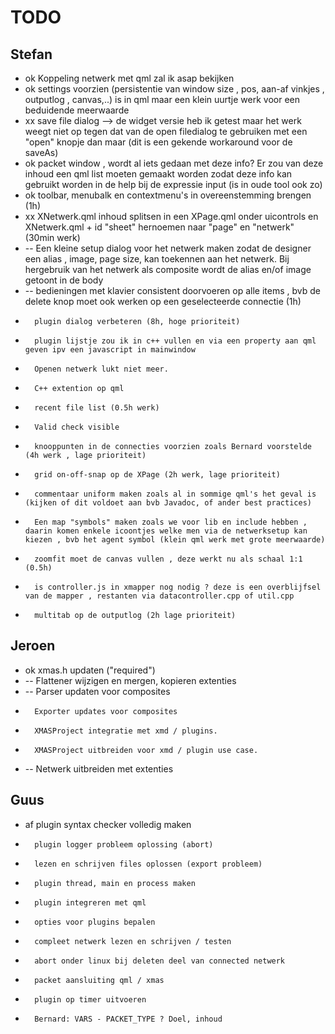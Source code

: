 # TODO

## Stefan

*   ok 	Koppeling netwerk met qml zal ik asap bekijken
*   ok 	settings voorzien (persistentie van window size , pos, aan-af vinkjes , outputlog , canvas,..) is in qml maar een klein uurtje werk voor een beduidende meerwaarde
*   xx 	save file dialog --> de widget versie heb ik getest maar het werk weegt niet op tegen dat van de open filedialog te gebruiken met een "open" knopje dan maar 
			(dit is een gekende workaround voor de saveAs)
*   ok 	packet window , wordt al iets gedaan met deze info? Er zou van deze inhoud een qml list moeten gemaakt worden zodat deze info kan gebruikt worden in de help bij de expressie input (is in oude tool ook zo)
*   ok 	toolbar, menubalk en contextmenu's in overeenstemming brengen (1h)
*   xx 	XNetwerk.qml inhoud splitsen in een XPage.qml onder uicontrols en XNetwerk.qml  + id "sheet" hernoemen naar "page" en "netwerk"  (30min werk)
*   -- 	Een kleine setup dialog voor het netwerk maken zodat de designer een alias , image, page size, kan toekennen aan het netwerk. 
		Bij hergebruik van het netwerk als composite wordt de alias en/of image getoont in de body
*   -- 	bedieningen met klavier consistent doorvoeren op alle items , bvb de delete knop moet ook werken op een geselecteerde connectie (1h)
*    	plugin dialog verbeteren (8h, hoge prioriteit) 
*    	plugin lijstje zou ik in c++ vullen en via een property aan qml geven ipv een javascript in mainwindow
*		Openen netwerk lukt niet meer.
*		C++ extention op qml
*    	recent file list (0.5h werk)
*		Valid check visible
*    	knooppunten in de connecties voorzien zoals Bernard voorstelde (4h werk , lage prioriteit)
*    	grid on-off-snap op de XPage (2h werk, lage prioriteit)
*    	commentaar uniform maken zoals al in sommige qml's het geval is (kijken of dit voldoet aan bvb Javadoc, of ander best practices)
*    	Een map "symbols" maken zoals we voor lib en include hebben , daarin komen enkele icoontjes welke men via de netwerksetup kan kiezen , bvb het agent symbol (klein qml werk met grote meerwaarde)
*    	zoomfit moet de canvas vullen , deze werkt nu als schaal 1:1 (0.5h)
*    	is controller.js in xmapper nog nodig ? deze is een overblijfsel van de mapper , restanten via datacontroller.cpp of util.cpp
*    	multitab op de outputlog (2h lage prioriteit)

## Jeroen

* 	ok	xmas.h updaten ("required")
* 	--	Flattener wijzigen en mergen, kopieren extenties
* 	--	Parser updaten voor composites
* 		Exporter updates voor composites
*		XMASProject integratie met xmd / plugins.
*		XMASProject uitbreiden voor xmd / plugin use case.
*	--	Netwerk uitbreiden met extenties

## Guus

* af	plugin syntax checker volledig maken
*		plugin logger probleem oplossing (abort)
*		lezen en schrijven files oplossen (export probleem)
*   	plugin thread, main en process maken
*		plugin integreren met qml
*		opties voor plugins bepalen
*		compleet netwerk lezen en schrijven / testen
*		abort onder linux bij deleten deel van connected netwerk
*		packet aansluiting qml / xmas
*		plugin op timer uitvoeren
*		Bernard: VARS - PACKET_TYPE ? Doel, inhoud

